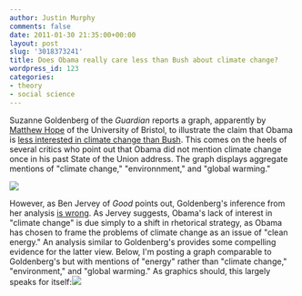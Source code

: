 ```yaml
---
author: Justin Murphy
comments: false
date: 2011-01-30 21:35:00+00:00
layout: post
slug: '3018373241'
title: Does Obama really care less than Bush about climate change?
wordpress_id: 123
categories:
- theory
- social science
---
```


Suzanne Goldenberg of the _Guardian_ reports a graph, apparently by [Matthew Hope][1] of the University of Bristol, to illustrate the claim that Obama is [less interested in climate change than Bush][2]. This comes on the heels of several critics who point out that Obama did not mention climate change once in his past State of the Union address. The graph displays aggregate mentions of "climate change," "environnment," and "global warming."




[![][image-1]][3]




However, as Ben Jervey of _Good_ points out, Goldenberg's inference from her analysis [is wrong][4]. As Jervey suggests, Obama's lack of interest in "climate change" is due simply to a shift in rhetorical strategy, as Obama has chosen to frame the problems of climate change as an issue of "clean energy." An analysis similar to Goldenberg's provides some compelling evidence for the latter view. Below, I'm posting a graph comparable to Goldenberg's but with mentions of "energy" rather than "climate change," "environment," and "global warming." As graphics should, this largely speaks for itself:![][image-2]

[1]:	http://www.bris.ac.uk/spais/people/person/148552
[2]:	http://www.guardian.co.uk/environment/2011/jan/26/climate-change-obama-bush
[3]:	http://www.guardian.co.uk/environment/2011/jan/26/climate-change-obama-bush
[4]:	http://www.guardian.co.uk/environment/2011/jan/26/climate-change-obama-bush

[image-1]:	http://media.tumblr.com/tumblr_lfutfsoliB1qz9517.jpg
[image-2]:	http://media.tumblr.com/tumblr_lfuudeGs1v1qz9517.png